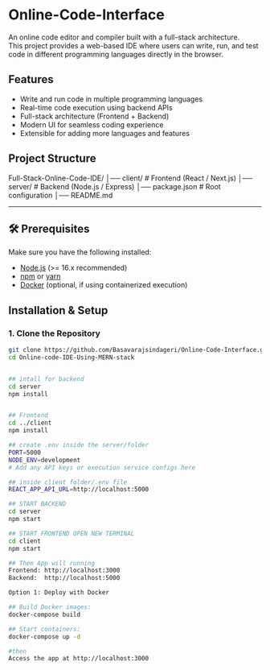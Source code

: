 # Online-Code-Interface

An online code editor and compiler built with a full-stack architecture.  
This project provides a web-based IDE where users can write, run, and test code in different programming languages directly in the browser.


##  Features
- Write and run code in multiple programming languages
- Real-time code execution using backend APIs
- Full-stack architecture (Frontend + Backend)
- Modern UI for seamless coding experience
- Extensible for adding more languages and features


##  Project Structure
Full-Stack-Online-Code-IDE/
│── client/ # Frontend (React / Next.js)
│── server/ # Backend (Node.js / Express)
│── package.json # Root configuration
│── README.md


---

## 🛠️ Prerequisites
Make sure you have the following installed:
- [Node.js](https://nodejs.org/) (>= 16.x recommended)
- [npm](https://www.npmjs.com/) or [yarn](https://yarnpkg.com/)
- [Docker](https://www.docker.com/) (optional, if using containerized execution)


## Installation & Setup

### 1. Clone the Repository
```bash
git clone https://github.com/Basavarajsindageri/Online-Code-Interface.git
cd Online-code-IDE-Using-MERN-stack


## intall for backend
cd server
npm install


## Frontend
cd ../client
npm install

## create .env inside the server/folder
PORT=5000
NODE_ENV=development
# Add any API keys or execution service configs here

## inside client folder/.env file
REACT_APP_API_URL=http://localhost:5000

## START BACKEND
cd server
npm start

## START FRONTEND OPEN NEW TERMINAL
cd client
npm start

## Then App will running
Frontend: http://localhost:3000
Backend:  http://localhost:5000

Option 1: Deploy with Docker

## Build Docker images:
docker-compose build

## Start containers:
docker-compose up -d

#then
Access the app at http://localhost:3000

